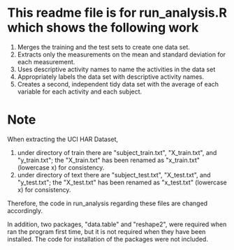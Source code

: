 # This readme file is for run_analysis.R which shows the following work

1. Merges the training and the test sets to create one data set. 
2. Extracts only the measurements on the mean and standard deviation for each measurement. 
3. Uses descriptive activity names to name the activities in the data set 
4. Appropriately labels the data set with descriptive activity names. 
5. Creates a second, independent tidy data set with the average of each variable for each activity and each subject. 

# Note
 When extracting the UCI HAR Dataset, 
 1. under directory of train there are "subject_train.txt", "X_train.txt", and "y_train.txt"; the "X_train.txt" has been renamed as "x_train.txt" (lowercase x) for consistency.
 2. under directory of text there are "subject_test.txt", "X_test.txt", and "y_test.txt"; the "X_test.txt" has been renamed as "x_test.txt" (lowercase x) for consistency.
 
Therefore, the code in run_analysis regarding these files are changed accordingly.

In addition, two packages, "data.table" and "reshape2", were required when ran the program first time, but it is not required when they have been installed. The code for installation of the packages were not included.
